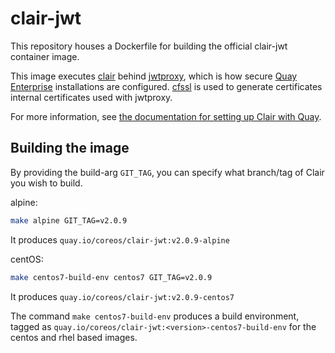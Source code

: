 # clair-jwt

This repository houses a Dockerfile for building the official clair-jwt container image.

This image executes [clair] behind [jwtproxy], which is how secure [Quay Enterprise] installations are configured.
[cfssl] is used to generate certificates internal certificates used with jwtproxy.

For more information, see [the documentation for setting up Clair with Quay](https://coreos.com/quay-enterprise/docs/latest/clair.html).

[clair]: https://github.com/coreos/clair
[jwtproxy]: https://github.com/coreos/jwtproxy
[cfssl]: https://github.com/cloudflare/cfssl
[Quay Enterprise]: https://quay.io/plans/?tab=enterprise

## Building the image

By providing the build-arg `GIT_TAG`, you can specify what branch/tag of Clair you wish to build.

alpine: 
```sh
make alpine GIT_TAG=v2.0.9
```
It produces `quay.io/coreos/clair-jwt:v2.0.9-alpine`

centOS: 
```sh
make centos7-build-env centos7 GIT_TAG=v2.0.9
```
It produces `quay.io/coreos/clair-jwt:v2.0.9-centos7`

The command `make centos7-build-env` produces a build environment, tagged as `quay.io/coreos/clair-jwt:<version>-centos7-build-env` for the centos and rhel based images.
